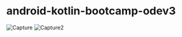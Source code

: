 # android-kotlin-bootcamp-odev3
![Capture](https://github.com/tolganacar/android-kotlin-bootcamp-odev3/assets/83028055/f662512d-86df-481d-87c6-080b4af0e40e)
![Capture2](https://github.com/tolganacar/android-kotlin-bootcamp-odev3/assets/83028055/1981ad81-63ae-4450-a549-272f26e0d115)
